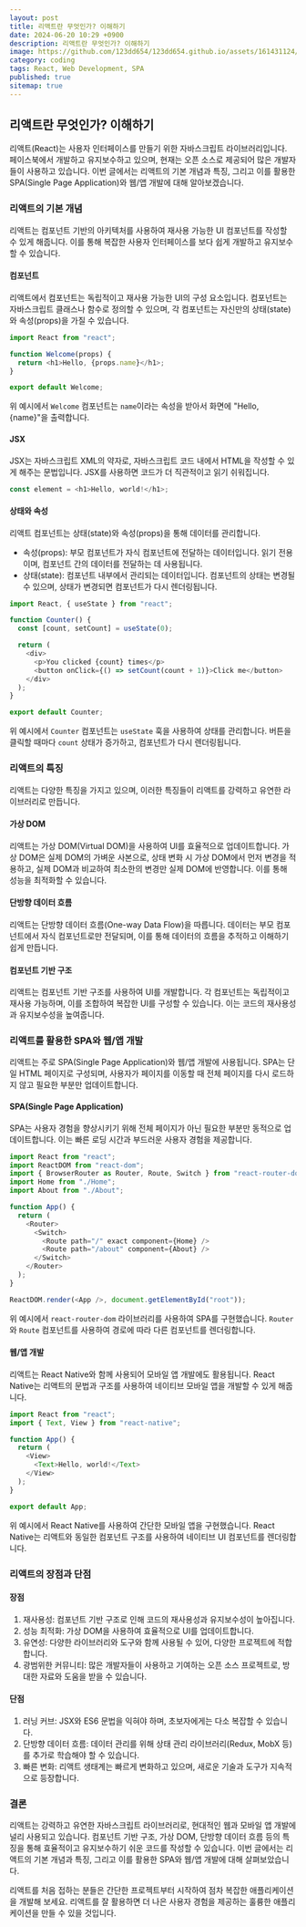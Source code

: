 ```yaml
---
layout: post
title: 리액트란 무엇인가? 이해하기
date: 2024-06-20 10:29 +0900
description: 리액트란 무엇인가? 이해하기
image: https://github.com/123dd654/123dd654.github.io/assets/161431124/4c7e2466-9070-408b-8b29-3c3e33e7e1b4
category: coding
tags: React, Web Development, SPA
published: true
sitemap: true
---
```


## 리액트란 무엇인가? 이해하기

리액트(React)는 사용자 인터페이스를 만들기 위한 자바스크립트 라이브러리입니다. 페이스북에서 개발하고 유지보수하고 있으며, 현재는 오픈 소스로 제공되어 많은 개발자들이 사용하고 있습니다. 이번 글에서는 리액트의 기본 개념과 특징, 그리고 이를 활용한 SPA(Single Page Application)와 웹/앱 개발에 대해 알아보겠습니다.

### 리액트의 기본 개념

리액트는 컴포넌트 기반의 아키텍처를 사용하여 재사용 가능한 UI 컴포넌트를 작성할 수 있게 해줍니다. 이를 통해 복잡한 사용자 인터페이스를 보다 쉽게 개발하고 유지보수할 수 있습니다.

#### 컴포넌트

리액트에서 컴포넌트는 독립적이고 재사용 가능한 UI의 구성 요소입니다. 컴포넌트는 자바스크립트 클래스나 함수로 정의할 수 있으며, 각 컴포넌트는 자신만의 상태(state)와 속성(props)을 가질 수 있습니다.

```javascript
import React from "react";

function Welcome(props) {
  return <h1>Hello, {props.name}</h1>;
}

export default Welcome;
```

위 예시에서 `Welcome` 컴포넌트는 `name`이라는 속성을 받아서 화면에 "Hello, {name}"을 출력합니다.

#### JSX

JSX는 자바스크립트 XML의 약자로, 자바스크립트 코드 내에서 HTML을 작성할 수 있게 해주는 문법입니다. JSX를 사용하면 코드가 더 직관적이고 읽기 쉬워집니다.

```javascript
const element = <h1>Hello, world!</h1>;
```

#### 상태와 속성

리액트 컴포넌트는 상태(state)와 속성(props)을 통해 데이터를 관리합니다.

- 속성(props): 부모 컴포넌트가 자식 컴포넌트에 전달하는 데이터입니다. 읽기 전용이며, 컴포넌트 간의 데이터를 전달하는 데 사용됩니다.
- 상태(state): 컴포넌트 내부에서 관리되는 데이터입니다. 컴포넌트의 상태는 변경될 수 있으며, 상태가 변경되면 컴포넌트가 다시 렌더링됩니다.

```javascript
import React, { useState } from "react";

function Counter() {
  const [count, setCount] = useState(0);

  return (
    <div>
      <p>You clicked {count} times</p>
      <button onClick={() => setCount(count + 1)}>Click me</button>
    </div>
  );
}

export default Counter;
```

위 예시에서 `Counter` 컴포넌트는 `useState` 훅을 사용하여 상태를 관리합니다. 버튼을 클릭할 때마다 `count` 상태가 증가하고, 컴포넌트가 다시 렌더링됩니다.

### 리액트의 특징

리액트는 다양한 특징을 가지고 있으며, 이러한 특징들이 리액트를 강력하고 유연한 라이브러리로 만듭니다.

#### 가상 DOM

리액트는 가상 DOM(Virtual DOM)을 사용하여 UI를 효율적으로 업데이트합니다. 가상 DOM은 실제 DOM의 가벼운 사본으로, 상태 변화 시 가상 DOM에서 먼저 변경을 적용하고, 실제 DOM과 비교하여 최소한의 변경만 실제 DOM에 반영합니다. 이를 통해 성능을 최적화할 수 있습니다.

#### 단방향 데이터 흐름

리액트는 단방향 데이터 흐름(One-way Data Flow)을 따릅니다. 데이터는 부모 컴포넌트에서 자식 컴포넌트로만 전달되며, 이를 통해 데이터의 흐름을 추적하고 이해하기 쉽게 만듭니다.

#### 컴포넌트 기반 구조

리액트는 컴포넌트 기반 구조를 사용하여 UI를 개발합니다. 각 컴포넌트는 독립적이고 재사용 가능하며, 이를 조합하여 복잡한 UI를 구성할 수 있습니다. 이는 코드의 재사용성과 유지보수성을 높여줍니다.

### 리액트를 활용한 SPA와 웹/앱 개발

리액트는 주로 SPA(Single Page Application)와 웹/앱 개발에 사용됩니다. SPA는 단일 HTML 페이지로 구성되며, 사용자가 페이지를 이동할 때 전체 페이지를 다시 로드하지 않고 필요한 부분만 업데이트합니다.

#### SPA(Single Page Application)

SPA는 사용자 경험을 향상시키기 위해 전체 페이지가 아닌 필요한 부분만 동적으로 업데이트합니다. 이는 빠른 로딩 시간과 부드러운 사용자 경험을 제공합니다.

```javascript
import React from "react";
import ReactDOM from "react-dom";
import { BrowserRouter as Router, Route, Switch } from "react-router-dom";
import Home from "./Home";
import About from "./About";

function App() {
  return (
    <Router>
      <Switch>
        <Route path="/" exact component={Home} />
        <Route path="/about" component={About} />
      </Switch>
    </Router>
  );
}

ReactDOM.render(<App />, document.getElementById("root"));
```

위 예시에서 `react-router-dom` 라이브러리를 사용하여 SPA를 구현했습니다. `Router`와 `Route` 컴포넌트를 사용하여 경로에 따라 다른 컴포넌트를 렌더링합니다.

#### 웹/앱 개발

리액트는 React Native와 함께 사용되어 모바일 앱 개발에도 활용됩니다. React Native는 리액트의 문법과 구조를 사용하여 네이티브 모바일 앱을 개발할 수 있게 해줍니다.

```javascript
import React from "react";
import { Text, View } from "react-native";

function App() {
  return (
    <View>
      <Text>Hello, world!</Text>
    </View>
  );
}

export default App;
```

위 예시에서 React Native를 사용하여 간단한 모바일 앱을 구현했습니다. React Native는 리액트와 동일한 컴포넌트 구조를 사용하여 네이티브 UI 컴포넌트를 렌더링합니다.

### 리액트의 장점과 단점

#### 장점

1. 재사용성: 컴포넌트 기반 구조로 인해 코드의 재사용성과 유지보수성이 높아집니다.
2. 성능 최적화: 가상 DOM을 사용하여 효율적으로 UI를 업데이트합니다.
3. 유연성: 다양한 라이브러리와 도구와 함께 사용될 수 있어, 다양한 프로젝트에 적합합니다.
4. 광범위한 커뮤니티: 많은 개발자들이 사용하고 기여하는 오픈 소스 프로젝트로, 방대한 자료와 도움을 받을 수 있습니다.

#### 단점

1. 러닝 커브: JSX와 ES6 문법을 익혀야 하며, 초보자에게는 다소 복잡할 수 있습니다.
2. 단방향 데이터 흐름: 데이터 관리를 위해 상태 관리 라이브러리(Redux, MobX 등)를 추가로 학습해야 할 수 있습니다.
3. 빠른 변화: 리액트 생태계는 빠르게 변화하고 있으며, 새로운 기술과 도구가 지속적으로 등장합니다.

### 결론

리액트는 강력하고 유연한 자바스크립트 라이브러리로, 현대적인 웹과 모바일 앱 개발에 널리 사용되고 있습니다. 컴포넌트 기반 구조, 가상 DOM, 단방향 데이터 흐름 등의 특징을 통해 효율적이고 유지보수하기 쉬운 코드를 작성할 수 있습니다. 이번 글에서는 리액트의 기본 개념과 특징, 그리고 이를 활용한 SPA와 웹/앱 개발에 대해 살펴보았습니다.

리액트를 처음 접하는 분들은 간단한 프로젝트부터 시작하여 점차 복잡한 애플리케이션을 개발해 보세요. 리액트를 잘 활용하면 더 나은 사용자 경험을 제공하는 훌륭한 애플리케이션을 만들 수 있을 것입니다.
